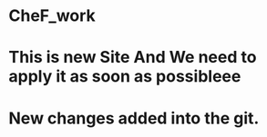 # CheF_work
# This is new Site And We need to apply it as soon as possibleee
# New changes added into the git.
